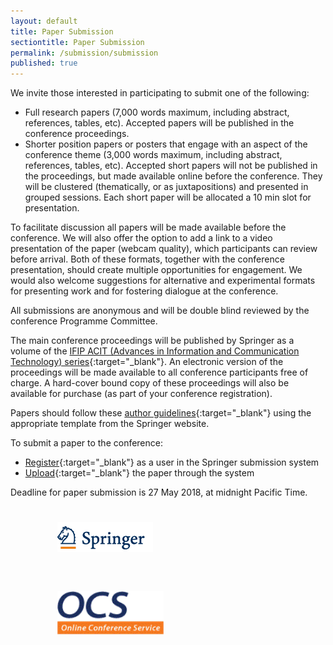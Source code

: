 ```yaml
---
layout: default
title: Paper Submission
sectiontitle: Paper Submission
permalink: /submission/submission
published: true
---
```


We invite those interested in participating to submit one of the following:
- Full research papers (7,000 words maximum, including abstract, references, tables, etc). Accepted papers will be published in the conference proceedings.
- Shorter position papers or posters that engage with an aspect of the conference theme (3,000 words maximum, including abstract, references, tables, etc). Accepted short papers will not be published in the proceedings, but made available online before the conference. They will be clustered (thematically, or as juxtapositions) and presented in grouped sessions.  Each short paper will be allocated a 10 min slot for presentation.  

To facilitate discussion all papers will be made available before the conference.  We will also offer the option to add a link to a video presentation of the paper (webcam quality), which participants can review before arrival.  Both of these formats, together with the conference presentation, should create multiple opportunities for engagement. We would also welcome suggestions for alternative and experimental formats for presenting work and for fostering dialogue at the conference.

All submissions are anonymous and will be double blind reviewed by the conference Programme Committee.

The main conference proceedings will be published by Springer as a volume of the [IFIP ACIT (Advances in Information and Communication Technology) series](https://www.springer.com/series/6102){:target="_blank"}. An electronic version of the proceedings will be made available to all conference participants free of charge. A hard-cover bound copy of these proceedings will also be available for purchase (as part of your conference registration).

Papers should follow these [author guidelines](http://www.springer.com/gp/computer-science/lncs/conference-proceedings-guidelines){:target="_blank"} using the appropriate template from the Springer website.

To submit a paper to the conference:
- [Register](https://ocs.springer.com/ocs/requestregistration){:target="_blank"} as a user in the Springer submission system
- [Upload](https://ocs.springer.com/ocs/conference/submitpaperto/ISO2018){:target="_blank"} the paper through the system

Deadline for paper submission is 27 May 2018, at midnight Pacific Time.
<div style="width: 80%; margin: auto;">
<img src="/assets/img/springer.png" alt="Logo" style="padding: 25px; padding-bottom: 35px;"/>
<img src="/assets/img/ocs-logo.png" alt="Logo" style="width: 170px; padding: 25px" />
</div>